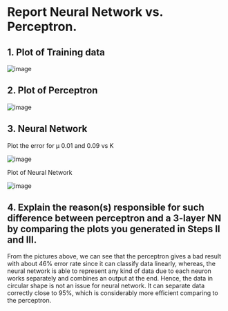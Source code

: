 # Report Neural Network vs. Perceptron.

## 1. Plot of Training data
![image](https://user-images.githubusercontent.com/34445145/144840348-83a79b58-a104-44d3-bd82-9ffeb0982345.png)

## 2. Plot of Perceptron
![image](https://user-images.githubusercontent.com/34445145/144840436-677e19d0-0226-4237-82d2-4fefa86c6cb5.png)

## 3. Neural Network

Plot the error for μ 0.01 and 0.09 vs K

![image](https://user-images.githubusercontent.com/34445145/144840560-216b6957-4a51-4445-ae40-0d3569196016.png)

Plot of Neural Network

![image](https://user-images.githubusercontent.com/34445145/144840706-59712c8a-32f1-44b7-9007-eeb4a9f98cca.png)

## 4. Explain the reason(s) responsible for such difference between perceptron and a 3-layer NN by comparing the plots you generated in Steps II and III.
From the pictures above, we can see that the perceptron gives a bad result with about 46% error rate since it can classify data linearly, whereas, the neural network is able to represent any kind of data due to each neuron works separately and combines an output at the end. Hence, the data in circular shape is not an issue for neural network. It can separate data correctly close to 95%, which is considerably more efficient comparing to the perceptron.
